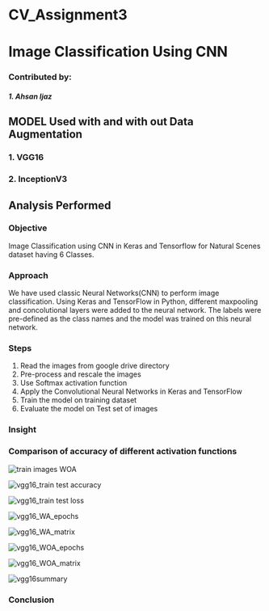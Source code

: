 # CV_Assignment3
# Image Classification Using CNN
### Contributed by: 
##### 1. Ahsan Ijaz
                
## MODEL Used with and with out Data Augmentation 
### 1. VGG16
### 2. InceptionV3



## Analysis Performed

### Objective 
Image Classification using CNN in Keras and Tensorflow for Natural Scenes dataset having 6 Classes.


### Approach
We have used classic Neural Networks(CNN) to perform image classification. Using Keras and TensorFlow in Python, different maxpooling and concolutional layers were added to the neural network. The labels were pre-defined as the class names and the model was trained on this neural network.

### Steps
1. Read the images from google drive directory
2. Pre-process and rescale the images
3. Use Softmax activation function
4. Apply the Convolutional Neural Networks in Keras and TensorFlow
5. Train the model on training dataset
6. Evaluate the model on Test set of images

### Insight
### Comparison of accuracy of different activation functions

![train images WOA](https://user-images.githubusercontent.com/72271559/103927384-1957bc80-513c-11eb-9de2-367fb82c8ca2.PNG)
 

![vgg16_train test accuracy](https://user-images.githubusercontent.com/72271559/103927680-908d5080-513c-11eb-8ff1-17e667cd2a8e.PNG)


![vgg16_train test loss](https://user-images.githubusercontent.com/72271559/103927758-aef34c00-513c-11eb-9ba4-032a7f5d81c4.PNG)


![vgg16_WA_epochs](https://user-images.githubusercontent.com/72271559/103927813-c03c5880-513c-11eb-861a-866f5f90ee07.PNG)


![vgg16_WA_matrix](https://user-images.githubusercontent.com/72271559/103927836-c7636680-513c-11eb-9685-2cabe6e2fcb5.PNG)


![vgg16_WOA_epochs](https://user-images.githubusercontent.com/72271559/103927858-cdf1de00-513c-11eb-9eda-d6d5320359ce.PNG)


![vgg16_WOA_matrix](https://user-images.githubusercontent.com/72271559/103927879-d6e2af80-513c-11eb-88b5-d920245136cd.PNG)


![vgg16summary](https://user-images.githubusercontent.com/72271559/103927906-e235db00-513c-11eb-864a-d18be9c2349d.PNG)

### Conclusion

